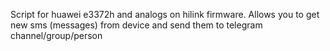 Script for huawei e3372h and analogs on hilink firmware. 
Allows you to get new sms (messages) from device and send them to telegram channel/group/person
